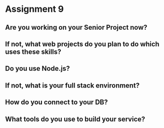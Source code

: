 # Assignment 9

## Are you working on your Senior Project now?

## If not, what web projects do you plan to do which uses these skills?

## Do you use Node.js?

## If not, what is your full stack environment?

## How do you connect to your DB?

## What tools do you use to build your service?
